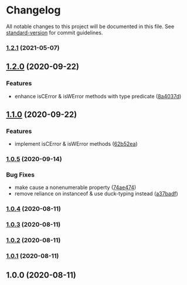 # Changelog

All notable changes to this project will be documented in this file. See [standard-version](https://github.com/conventional-changelog/standard-version) for commit guidelines.

### [1.2.1](https://github.com/jdpnielsen/contextual-error/compare/v1.2.0...v1.2.1) (2021-05-07)

## [1.2.0](https://github.com/jdpnielsen/contextual-error/compare/v1.1.0...v1.2.0) (2020-09-22)


### Features

* enhance isCError & isWError methods with type predicate ([8a4037d](https://github.com/jdpnielsen/contextual-error/commit/8a4037d37bbe8e115e9b47ce24cfc085da3fdd63))

## [1.1.0](https://github.com/jdpnielsen/contextual-error/compare/v1.0.5...v1.1.0) (2020-09-22)


### Features

* implement isCError & isWError methods ([62b52ea](https://github.com/jdpnielsen/contextual-error/commit/62b52eafac19fcc397d8e623ad0e1ca2cb99cf33))

### [1.0.5](https://github.com/jdpnielsen/contextual-error/compare/v1.0.4...v1.0.5) (2020-09-14)


### Bug Fixes

* make cause a nonenumerable property ([74ae474](https://github.com/jdpnielsen/contextual-error/commit/74ae4746d96c48b0ad6db89bc3f696880f78bd3e))
* remove reliance on instanceof & use duck-typing instead ([a37badf](https://github.com/jdpnielsen/contextual-error/commit/a37badffbaaa4c0438e43c5dbd3e651492ea3d3d))

### [1.0.4](https://github.com/jdpnielsen/contextual-error/compare/v1.0.3...v1.0.4) (2020-08-11)

### [1.0.3](https://github.com/jdpnielsen/contextual-error/compare/v1.0.2...v1.0.3) (2020-08-11)

### [1.0.2](https://github.com/jdpnielsen/contextual-error/compare/v1.0.1...v1.0.2) (2020-08-11)

### [1.0.1](https://github.com/jdpnielsen/contextual-error/compare/v1.0.0...v1.0.1) (2020-08-11)

## 1.0.0 (2020-08-11)

